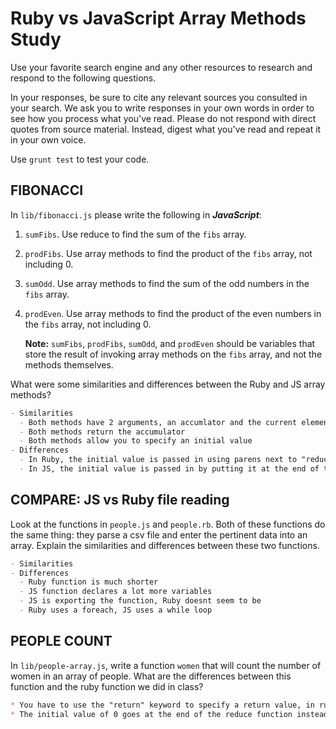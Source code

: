 # Ruby vs JavaScript Array Methods Study

Use your favorite search engine and any other resources to research and
respond to the following questions.

In your responses, be sure to cite any relevant sources you consulted in your
search. We ask you to write responses in your own words in order to see how you
process what you've read. Please do not respond with direct quotes from source
material. Instead, digest what you've read and repeat it in your own voice.

Use `grunt test` to test your code.

## FIBONACCI

In `lib/fibonacci.js` please write the following in **_JavaScript_**:
1. `sumFibs`. Use reduce to find the sum of the `fibs` array.
2. `prodFibs`. Use array methods to find the product of the `fibs` array,
    not including 0.
3. `sumOdd`. Use array methods to find the sum of the odd numbers in the
    `fibs` array.
4. `prodEven`. Use array methods to find the product of the even numbers in the
    `fibs` array, not including 0.

    **Note:** `sumFibs`, `prodFibs`, `sumOdd`, and `prodEven` should be variables that store the result of invoking array methods on the `fibs` array, and not the methods themselves.

What were some similarities and differences between the Ruby and JS array methods?

```md
- Similarities
  - Both methods have 2 arguments, an accumlator and the current element
  - Both methods return the accumulator
  - Both methods allow you to specify an initial value
- Differences
  - In Ruby, the initial value is passed in using parens next to "reduce"
  - In JS, the initial value is passed in by putting it at the end of the reduce function
```

## COMPARE: JS vs Ruby file reading

Look at the functions in `people.js` and `people.rb`. Both of these functions do
the same thing: they parse a csv file and enter the pertinent data into an array.
Explain the similarities and differences between these two functions.

```md
- Similarities
- Differences
  - Ruby function is much shorter
  - JS function declares a lot more variables
  - JS is exporting the function, Ruby doesnt seem to be
  - Ruby uses a foreach, JS uses a while loop
```

## PEOPLE COUNT

In `lib/people-array.js`, write a function `women` that will count the number of
women in an array of people.
What are the differences between this function and the ruby function we did
in class?

```md
* You have to use the "return" keyword to specify a return value, in ruby it was implicit
* The initial value of 0 goes at the end of the reduce function instead of the beginning
```
